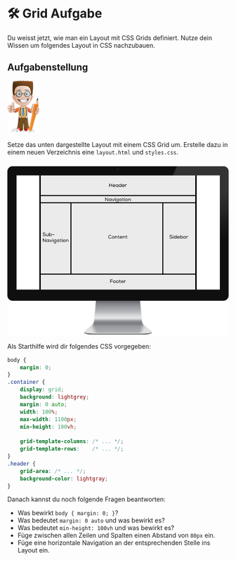# 🛠 Grid Aufgabe

Du weisst jetzt, wie man ein Layout mit CSS Grids definiert. Nutze dein Wissen um folgendes Layout in CSS nachzubauen.

## Aufgabenstellung

![](../../.gitbook/assets/ralph.png)

Setze das unten dargestellte Layout mit einem CSS Grid um. Erstelle dazu in einem neuen Verzeichnis eine `layout.html` und `styles.css`.

![Aufgabe](../../.gitbook/assets/aufgabe.png)

Als Starthilfe wird dir folgendes CSS vorgegeben:

```css
body {
    margin: 0;
}
.container {
    display: grid;
    background: lightgrey;
    margin: 0 auto;
    width: 100%;
    max-width: 1100px;
    min-height: 100vh;

    grid-template-columns: /* ... */;
    grid-template-rows:    /* ... */;
}
.header {
    grid-area: /* ... */;
    background-color: lightgray;
}
```

Danach kannst du noch folgende Fragen beantworten:&#x20;

* Was bewirkt `body { margin: 0; }`?
* Was bedeutet `margin: 0 auto` und was bewirkt es?
* Was bedeutet `min-height: 100vh` und was bewirkt es?
* Füge zwischen allen Zeilen und Spalten einen Abstand von `80px` ein.
* Füge eine horizontale Navigation an der entsprechenden Stelle ins Layout ein.
